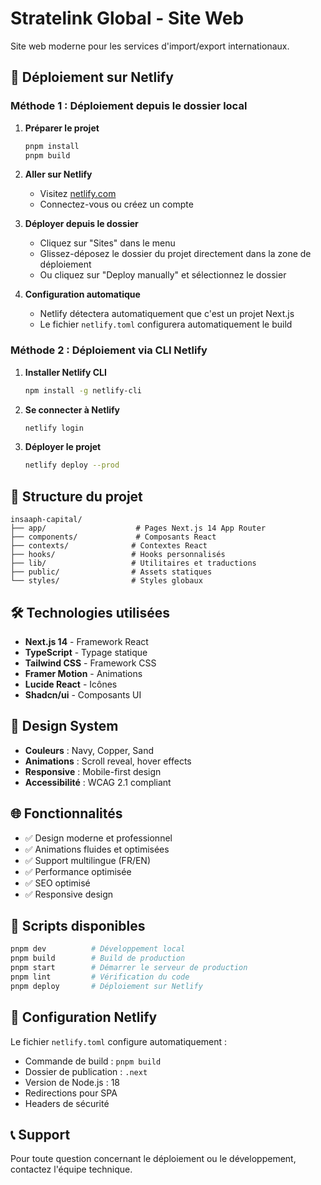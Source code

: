# Stratelink Global - Site Web

Site web moderne pour les services d'import/export internationaux.

## 🚀 Déploiement sur Netlify

### Méthode 1 : Déploiement depuis le dossier local

1. **Préparer le projet**
   ```bash
   pnpm install
   pnpm build
   ```

2. **Aller sur Netlify**
   - Visitez [netlify.com](https://netlify.com)
   - Connectez-vous ou créez un compte

3. **Déployer depuis le dossier**
   - Cliquez sur "Sites" dans le menu
   - Glissez-déposez le dossier du projet directement dans la zone de déploiement
   - Ou cliquez sur "Deploy manually" et sélectionnez le dossier

4. **Configuration automatique**
   - Netlify détectera automatiquement que c'est un projet Next.js
   - Le fichier `netlify.toml` configurera automatiquement le build

### Méthode 2 : Déploiement via CLI Netlify

1. **Installer Netlify CLI**
   ```bash
   npm install -g netlify-cli
   ```

2. **Se connecter à Netlify**
   ```bash
   netlify login
   ```

3. **Déployer le projet**
   ```bash
   netlify deploy --prod
   ```

## 📁 Structure du projet

```
insaaph-capital/
├── app/                    # Pages Next.js 14 App Router
├── components/             # Composants React
├── contexts/              # Contextes React
├── hooks/                 # Hooks personnalisés
├── lib/                   # Utilitaires et traductions
├── public/                # Assets statiques
└── styles/                # Styles globaux
```

## 🛠️ Technologies utilisées

- **Next.js 14** - Framework React
- **TypeScript** - Typage statique
- **Tailwind CSS** - Framework CSS
- **Framer Motion** - Animations
- **Lucide React** - Icônes
- **Shadcn/ui** - Composants UI

## 🎨 Design System

- **Couleurs** : Navy, Copper, Sand
- **Animations** : Scroll reveal, hover effects
- **Responsive** : Mobile-first design
- **Accessibilité** : WCAG 2.1 compliant

## 🌐 Fonctionnalités

- ✅ Design moderne et professionnel
- ✅ Animations fluides et optimisées
- ✅ Support multilingue (FR/EN)
- ✅ Performance optimisée
- ✅ SEO optimisé
- ✅ Responsive design

## 📝 Scripts disponibles

```bash
pnpm dev          # Développement local
pnpm build        # Build de production
pnpm start        # Démarrer le serveur de production
pnpm lint         # Vérification du code
pnpm deploy       # Déploiement sur Netlify
```

## 🔧 Configuration Netlify

Le fichier `netlify.toml` configure automatiquement :
- Commande de build : `pnpm build`
- Dossier de publication : `.next`
- Version de Node.js : 18
- Redirections pour SPA
- Headers de sécurité

## 📞 Support

Pour toute question concernant le déploiement ou le développement, contactez l'équipe technique.
